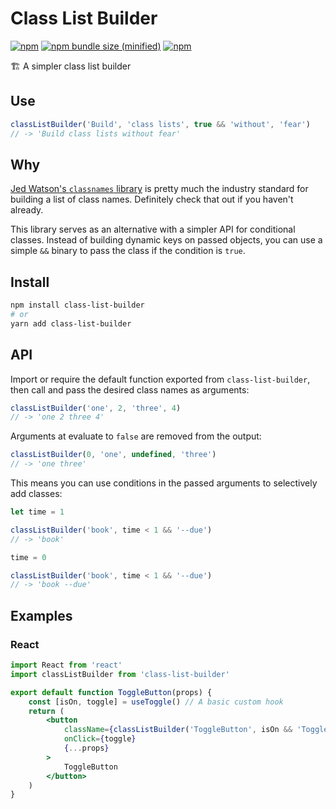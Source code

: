 # Class List Builder

[![npm](https://img.shields.io/npm/v/class-list-builder.svg)](https://npmjs.com/package/class-list-builder) [![npm bundle size (minified)](https://img.shields.io/bundlephobia/min/class-list-builder.svg)](https://npmjs.com/package/class-list-builder) [![npm](https://img.shields.io/npm/dt/class-list-builder.svg)](https://npmjs.com/package/class-list-builder)

🏗 A simpler class list builder

## Use

```js
classListBuilder('Build', 'class lists', true && 'without', 'fear')
// -> 'Build class lists without fear'
```

## Why

[Jed Watson's `classnames` library](https://github.com/JedWatson/classnames) is pretty much the industry standard for building a list of class names. Definitely check that out if you haven't already.

This library serves as an alternative with a simpler API for conditional classes. Instead of building dynamic keys on passed objects, you can use a simple `&&` binary to pass the class if the condition is `true`.

## Install

```sh
npm install class-list-builder
# or
yarn add class-list-builder
```

## API

Import or require the default function exported from `class-list-builder`, then call and pass the desired class names as arguments:

```js
classListBuilder('one', 2, 'three', 4)
// -> 'one 2 three 4'
```

Arguments at evaluate to `false` are removed from the output:

```js
classListBuilder(0, 'one', undefined, 'three')
// -> 'one three'
```

This means you can use conditions in the passed arguments to selectively add classes:

```js
let time = 1

classListBuilder('book', time < 1 && '--due')
// -> 'book'

time = 0

classListBuilder('book', time < 1 && '--due')
// -> 'book --due'
```

## Examples

### React

```jsx
import React from 'react'
import classListBuilder from 'class-list-builder'

export default function ToggleButton(props) {
    const [isOn, toggle] = useToggle() // A basic custom hook
    return (
        <button
            className={classListBuilder('ToggleButton', isOn && 'ToggleButton--on')}
            onClick={toggle}
            {...props}
        >
            ToggleButton
        </button>
    )
}
```
